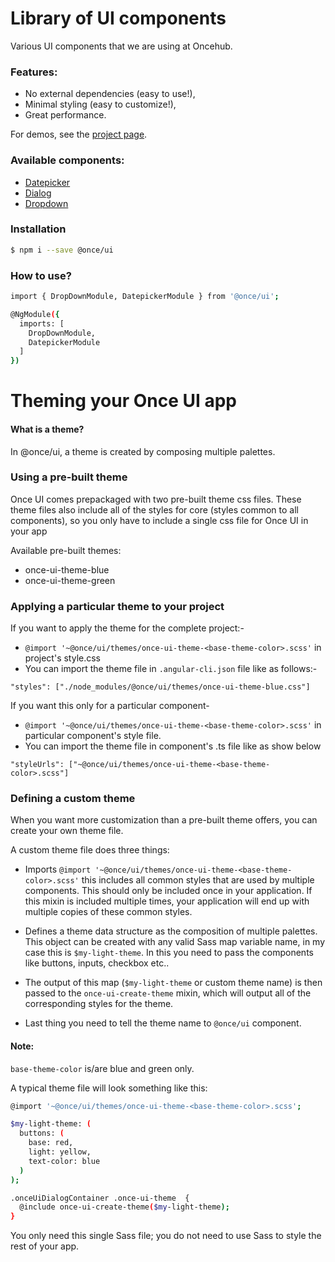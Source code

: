# Library of UI components

Various UI components that we are using at Oncehub.

### Features:
- No external dependencies (easy to use!),
- Minimal styling (easy to customize!),
- Great performance.

For demos, see the [project page](https://once-ui.azurewebsites.net).

### Available components:

- [Datepicker](lib/datepicker/README.md)
- [Dialog](lib/dialog/README.md)
- [Dropdown](lib/drop-down/README.md)

### Installation

```sh
$ npm i --save @once/ui
```
### How to use?
```sh
import { DropDownModule, DatepickerModule } from '@once/ui';

@NgModule({
  imports: [
    DropDownModule,
    DatepickerModule
  ]
})

```

# Theming your Once UI app

#### What is a theme?

In @once/ui, a theme is created by composing multiple palettes.


### Using a pre-built theme

Once UI comes prepackaged with two pre-built theme css files. These theme files also include all of the styles for core (styles common to all components), so you only have to include a single css file for Once UI in your app

Available pre-built themes:

* once-ui-theme-blue
* once-ui-theme-green

### Applying a particular theme to your project

If you want to apply the theme for the complete project:-

*  `@import '~@once/ui/themes/once-ui-theme-<base-theme-color>.scss'` in project's style.css 
* You can import the theme file in `.angular-cli.json` file like as follows:-

 `"styles": ["./node_modules/@once/ui/themes/once-ui-theme-blue.css"]`
 
If you want this only for a particular component-


*  `@import '~@once/ui/themes/once-ui-theme-<base-theme-color>.scss'` in particular component's style file.
* You can import the theme file in component's .ts file like as show below

 `"styleUrls": ["~@once/ui/themes/once-ui-theme-<base-theme-color>.scss"]` 


###  Defining a custom theme

When you want more customization than a pre-built theme offers, you can create your own theme file.

A custom theme file does three things:

* Imports `@import '~@once/ui/themes/once-ui-theme-<base-theme-color>.scss'` this includes all common styles that are used by multiple components. This should only be included once in your application. If this mixin is included multiple times, your application will end up with multiple copies of these common styles.

* Defines a theme data structure as the composition of multiple palettes. This object can be created with any valid Sass map variable name, in my case this is `$my-light-theme`. In this you need to pass the components like buttons, inputs, checkbox etc..

* The output of this map (`$my-light-theme` or custom theme name) is then passed to the `once-ui-create-theme` mixin, which will output all of the corresponding styles for the theme.

* Last thing you need to tell the theme name to `@once/ui` component. 

#### Note: 
`base-theme-color` is/are blue and green only.

A typical theme file will look something like this:

```sh
@import '~@once/ui/themes/once-ui-theme-<base-theme-color>.scss';

$my-light-theme: (
  buttons: (
    base: red,
    light: yellow,
    text-color: blue
  )
);

.onceUiDialogContainer .once-ui-theme  {
  @include once-ui-create-theme($my-light-theme);
}
```

You only need this single Sass file; you do not need to use Sass to style the rest of your app.
